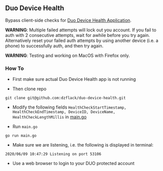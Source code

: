 ## Duo Device Health

Bypass client-side checks for [Duo Device Health Application](https://duo.com/docs/device-health).

**WARNING**: Multiple failed attempts will lock out you account. If you fail to auth with 2 consecutive attempts, wait for awhile before you try again. Alternatively reset your failed auth attempts by using another device (i.e. a phone) to successfully auth, and then try again.

**WARNING**: Testing and working on MacOS with Firefox only. 

### How To

* First make sure actual Duo Device Health app is not running

* Then clone repo

```
git clone git@github.com:dzflack/duo-device-health.git
```

* Modify the following fields `HealthCheckStartTimestamp, HealthCheckEndTimestamp, DeviceID, DeviceName, HealthCheckLengthMillis` in [main.go](https://github.com/dzflack/duo-device-health/blob/master/main.go#L63-L79)

* Run `main.go`

```
go run main.go
```

* Make sure we are listening, i.e. the following is displayed in terminal:

```
2020/06/09 10:47:29 Listening on port 53106
```

* Use a web browser to login to your DUO protected account


